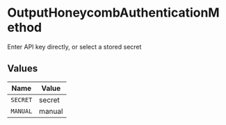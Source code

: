 # OutputHoneycombAuthenticationMethod

Enter API key directly, or select a stored secret


## Values

| Name     | Value    |
| -------- | -------- |
| `SECRET` | secret   |
| `MANUAL` | manual   |